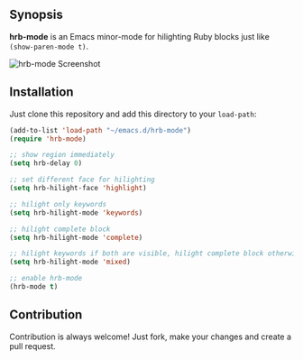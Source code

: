 ## Synopsis

**hrb-mode** is an Emacs minor-mode for hilighting Ruby blocks just like `(show-paren-mode t)`.

![hrb-mode Screenshot](https://github.com/ckruse/hrb-mode/raw/master/screenshots/hilight-mode-region.png)

## Installation

Just clone this repository and add this directory to your `load-path`:

```lisp
(add-to-list 'load-path "~/emacs.d/hrb-mode")
(require 'hrb-mode)

;; show region immediately
(setq hrb-delay 0)

;; set different face for hilighting
(setq hrb-hilight-face 'highlight)

;; hilight only keywords
(setq hrb-hilight-mode 'keywords)

;; hilight complete block
(setq hrb-hilight-mode 'complete)

;; hilight keywords if both are visible, hilight complete block otherwise
(setq hrb-hilight-mode 'mixed)

;; enable hrb-mode
(hrb-mode t)
```

## Contribution

Contribution is always welcome! Just fork, make your changes and create a pull request.
